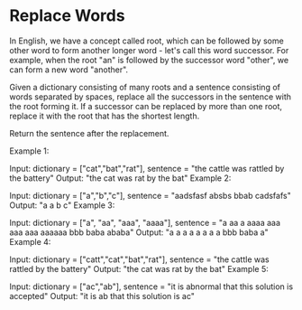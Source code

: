 # Replace Words

In English, we have a concept called root, which can be followed by some other word to form another longer word - let's
call this word successor. For example, when the root "an" is followed by the successor word "other", we can form a new
word "another".

Given a dictionary consisting of many roots and a sentence consisting of words separated by spaces, replace all the
successors in the sentence with the root forming it. If a successor can be replaced by more than one root, replace it
with the root that has the shortest length.

Return the sentence after the replacement.

Example 1:

Input: dictionary = ["cat","bat","rat"], sentence = "the cattle was rattled by the battery"
Output: "the cat was rat by the bat"
Example 2:

Input: dictionary = ["a","b","c"], sentence = "aadsfasf absbs bbab cadsfafs"
Output: "a a b c"
Example 3:

Input: dictionary = ["a", "aa", "aaa", "aaaa"], sentence = "a aa a aaaa aaa aaa aaa aaaaaa bbb baba ababa"
Output: "a a a a a a a a bbb baba a"
Example 4:

Input: dictionary = ["catt","cat","bat","rat"], sentence = "the cattle was rattled by the battery"
Output: "the cat was rat by the bat"
Example 5:

Input: dictionary = ["ac","ab"], sentence = "it is abnormal that this solution is accepted"
Output: "it is ab that this solution is ac"
